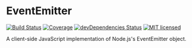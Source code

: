 # EventEmitter

[![Build Status](https://img.shields.io/travis/ConnorWiseman/event-emitter/master.svg?style=flat-square)](https://travis-ci.org/ConnorWiseman/event-emitter) [![Coverage](https://img.shields.io/codecov/c/github/ConnorWiseman/event-emitter.svg?style=flat-square)](https://codecov.io/gh/ConnorWiseman/event-emitter)
[![devDependencies Status](https://david-dm.org/ConnorWiseman/event-emitter/dev-status.svg?style=flat-square)](https://david-dm.org/ConnorWiseman/event-emitter?type=dev)
[![MIT licensed](https://img.shields.io/badge/license-MIT-blue.svg?style=flat-square)](https://github.com/ConnorWiseman/event-emitter/blob/master/LICENSE)

A client-side JavaScript implementation of Node.js's EventEmitter object.
